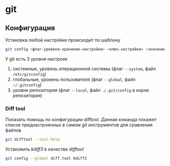 # git

## Конфигурация

Установка любой настройки происходит по шаблону

```sh
git config <флаг-уровеня-хранения-настройки> <ключ.настройки> <значение-настройки>
```

У git есть 3 уровня настроек
1. системные, уровень операционной системы (флаг `--system`, файл `/etc/gitconfig`)
1. глобальные, уровень пользователя (флаг `--global`, файл `~/.gitconfig`)
1. уровня репозитория (флаг `--local`, файл `./.git/config` в корне репозитория)

### Diff tool

Показать помощь по конфигурации difftool. Данная команда покажет список преднастроенных в самом git инструментов для сравнения файлов

```sh
git difftool --tool-help
```

Установить *kdiff3* в качестве *difftool*

```sh
git config --global diff.tool kdiff3
```
